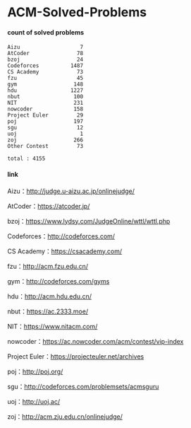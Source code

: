 ﻿# ACM-Solved-Problems

#### count of solved problems
	Aizu                   7
	AtCoder               78
	bzoj                  24
	Codeforces          1487
	CS Academy            73
	fzu                   45
	gym                  148
	hdu                 1227
	nbut                 100
	NIT                  231
	nowcoder             158
	Project Euler         29
	poj                  197
	sgu                   12
	uoj                    1
	zoj                  266
	Other Contest         73

`total : 4155`


#### link

Aizu：http://judge.u-aizu.ac.jp/onlinejudge/

AtCoder：https://atcoder.jp/

bzoj：https://www.lydsy.com/JudgeOnline/wttl/wttl.php

Codeforces：http://codeforces.com/

CS Academy：https://csacademy.com/

fzu：http://acm.fzu.edu.cn/

gym：http://codeforces.com/gyms

hdu：http://acm.hdu.edu.cn/

nbut：https://ac.2333.moe/

NIT：https://www.nitacm.com/

nowcoder：https://ac.nowcoder.com/acm/contest/vip-index

Project Euler：https://projecteuler.net/archives

poj：http://poj.org/

sgu：http://codeforces.com/problemsets/acmsguru

uoj：http://uoj.ac/

zoj：http://acm.zju.edu.cn/onlinejudge/